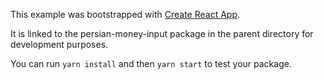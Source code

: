 This example was bootstrapped with [Create React App](https://github.com/facebook/create-react-app).

It is linked to the persian-money-input package in the parent directory for development purposes.

You can run `yarn install` and then `yarn start` to test your package.
